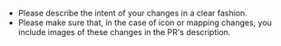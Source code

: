 * Please describe the intent of your changes in a clear fashion.
* Please make sure that, in the case of icon or mapping changes, you include images of these changes in the PR's description.
